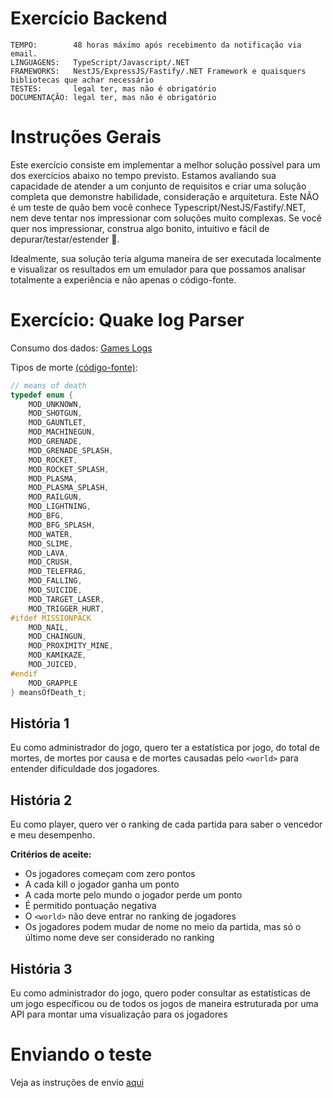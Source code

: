 # Exercício Backend

```
TEMPO:        48 horas máximo após recebimento da notificação via email.
LINGUAGENS:   TypeScript/Javascript/.NET
FRAMEWORKS:   NestJS/ExpressJS/Fastify/.NET Framework e quaisquers bibliotecas que achar necessário
TESTES:       legal ter, mas não é obrigatório
DOCUMENTAÇÃO: legal ter, mas não é obrigatório
```

# Instruções Gerais

Este exercício consiste em implementar a melhor solução possível para um dos exercícios abaixo no tempo previsto. Estamos avaliando sua capacidade de atender a um conjunto de requisitos e criar uma solução completa que demonstre habilidade, consideração e arquitetura. Este NÃO é um teste de quão bem você conhece Typescript/NestJS/Fastify/.NET, nem deve tentar nos impressionar com soluções muito complexas. Se você quer nos impressionar, construa algo bonito, intuitivo e fácil de depurar/testar/estender 🫡.

Idealmente, sua solução teria alguma maneira de ser executada localmente e visualizar os resultados em um emulador para que possamos analisar totalmente a experiência e não apenas o código-fonte.

# Exercício: Quake log Parser

Consumo dos dados: [Games Logs](https://github.com/rubcube/hiring-exercises/blob/master/backend/games.log)

Tipos de morte [(código-fonte)](https://github.com/id-Software/Quake-III-Arena/blob/master/code/game/bg_public.h):

```c
// means of death
typedef enum {
	MOD_UNKNOWN,
	MOD_SHOTGUN,
	MOD_GAUNTLET,
	MOD_MACHINEGUN,
	MOD_GRENADE,
	MOD_GRENADE_SPLASH,
	MOD_ROCKET,
	MOD_ROCKET_SPLASH,
	MOD_PLASMA,
	MOD_PLASMA_SPLASH,
	MOD_RAILGUN,
	MOD_LIGHTNING,
	MOD_BFG,
	MOD_BFG_SPLASH,
	MOD_WATER,
	MOD_SLIME,
	MOD_LAVA,
	MOD_CRUSH,
	MOD_TELEFRAG,
	MOD_FALLING,
	MOD_SUICIDE,
	MOD_TARGET_LASER,
	MOD_TRIGGER_HURT,
#ifdef MISSIONPACK
	MOD_NAIL,
	MOD_CHAINGUN,
	MOD_PROXIMITY_MINE,
	MOD_KAMIKAZE,
	MOD_JUICED,
#endif
	MOD_GRAPPLE
} meansOfDeath_t;
```

## História 1

Eu como administrador do jogo, quero ter a estatística por jogo, do total de mortes, de mortes por causa e de mortes causadas pelo `<world>` para entender dificuldade dos jogadores.

## História 2

Eu como player, quero ver o ranking de cada partida para saber o vencedor e meu desempenho. 

**Critérios de aceite:**

- Os jogadores começam com zero pontos
- A cada kill o jogador ganha um ponto
- A cada morte pelo mundo o jogador perde um ponto
- É permitido pontuação negativa
- O `<world>` não deve entrar no ranking de jogadores
- Os jogadores podem mudar de nome no meio da partida, mas só o último nome deve ser considerado no ranking

## História 3

Eu como administrador do jogo, quero poder consultar as estatísticas de um jogo específicou ou de todos os jogos de maneira estruturada por uma API para montar uma visualização para os jogadores

# Enviando o teste

Veja as instruções de envio [aqui](https://github.com/rubcube/hiring-exercises/blob/master/README.md)